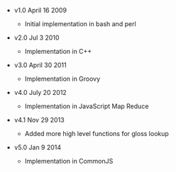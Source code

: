 
* v1.0 April 16 2009 
  - Initial implementation in bash and perl

* v2.0 Jul 3 2010 
  - Implementation in C++

* v3.0 April 30 2011 
  - Implementation in Groovy 

* v4.0 July 20 2012 
  - Implementation in JavaScript Map Reduce

* v4.1 Nov 29 2013 
  - Added more high level functions for gloss lookup

* v5.0 Jan 9 2014 
  - Implementation in CommonJS

